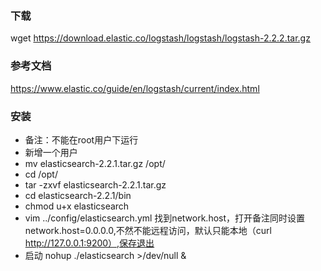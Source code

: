 ### 下载
wget https://download.elastic.co/logstash/logstash/logstash-2.2.2.tar.gz
### 参考文档
https://www.elastic.co/guide/en/logstash/current/index.html
### 安装
+ 备注：不能在root用户下运行
+ 新增一个用户
+ mv elasticsearch-2.2.1.tar.gz /opt/
+ cd /opt/
+ tar -zxvf elasticsearch-2.2.1.tar.gz
+ cd elasticsearch-2.2.1/bin
+ chmod u+x elasticsearch
+ vim ../config/elasticsearch.yml 找到network.host，打开备注同时设置network.host=0.0.0.0,不然不能远程访问，默认只能本地（curl http://127.0.0.1:9200）,保存退出
+ 启动 nohup ./elasticsearch >/dev/null &